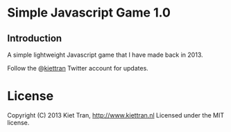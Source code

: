 # Simple Javascript Game 1.0


## Introduction
A simple lightweight Javascript game that I have made back in 2013.

Follow the @[kiettran](https://www.twitter.com/kiettran "Kiet Tran Twitter account") Twitter account for updates.


# License
Copyright (C) 2013 Kiet Tran, http://www.kiettran.nl Licensed under the MIT license.